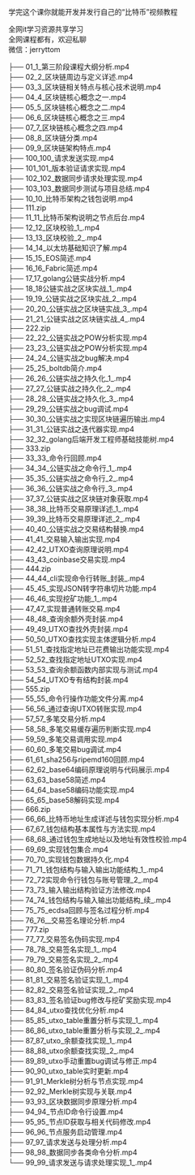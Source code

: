学完这个课你就能开发并发行自己的“比特币”视频教程

全网it学习资源共享学习<br>全网课程都有，欢迎私聊<br>微信：jerryttom<br>

├── 01_1_第三阶段课程大纲分析.mp4<br> ├── 02_2_区块链周边与定义详述.mp4<br> ├── 03_3_区块链相关特点与核心技术说明.mp4<br> ├── 04_4_区块链核心概念之一.mp4<br> ├── 05_5_区块链核心概念之二.mp4<br> ├── 06_6_区块链核心概念之三.mp4<br> ├── 07_7_区块链核心概念之四.mp4<br> ├── 08_8_区块链分类.mp4<br> ├── 09_9_区块链架构特点.mp4<br> ├── 100_100_请求发送实现.mp4<br> ├── 101_101_版本验证请求实现.mp4<br> ├── 102_102_数据同步请求处理实现.mp4<br> ├── 103_103_数据同步测试与项目总结.mp4<br> ├── 10_10_比特币架构之钱包说明.mp4<br> ├── 111.zip<br> ├── 11_11_比特币架构说明之节点后台.mp4<br> ├── 12_12_区块校验_1_.mp4<br> ├── 13_13_区块校验_2_.mp4<br> ├── 14_14_以太坊基础知识了解.mp4<br> ├── 15_15_EOS简述.mp4<br> ├── 16_16_Fabric简述.mp4<br> ├── 17_17_golang公链实战分析.mp4<br> ├── 18_18公链实战之区块实战_1_.mp4<br> ├── 19_19_公链实战之区块实战_2_.mp4<br> ├── 20_20_公链实战之区块链实战_3_.mp4<br> ├── 21_21_公链实战之区块链实战_4_.mp4<br> ├── 222.zip<br> ├── 22_22_公链实战之POW分析实现.mp4<br> ├── 23_23_公链实战之POW分析实现.mp4<br> ├── 24_24_公链实战之bug解决.mp4<br> ├── 25_25_boltdb简介.mp4<br> ├── 26_26_公链实战之持久化_1_.mp4<br> ├── 27_27_公链实战之持久化_2_.mp4<br> ├── 28_28_公链实战之持久化_3_.mp4<br> ├── 29_29_公链实战之bug调试.mp4<br> ├── 30_30_公链实战之实现区块链遍历输出.mp4<br> ├── 31_31_公链实战之迭代器实现.mp4<br> ├── 32_32_golang后端开发工程师基础技能树.mp4<br> ├── 333.zip<br> ├── 33_33_命令行回顾.mp4<br> ├── 34_34_公链实战之命令行_1_.mp4<br> ├── 35_35_公链实战之命令行_2_.mp4<br> ├── 36_36_公链实战之命令行_3_.mp4<br> ├── 37_37_公链实战之区块链对象获取.mp4<br> ├── 38_38_比特币交易原理详述_1_.mp4<br> ├── 39_39_比特币交易原理详述_2_.mp4<br> ├── 40_40_公链实战之交易结构替换.mp4<br> ├── 41_41_交易输入输出实现.mp4<br> ├── 42_42_UTXO查询原理说明.mp4<br> ├── 43_43_coinbase交易实现.mp4<br> ├── 444.zip<br> ├── 44_44_cli实现命令行转账_封装_.mp4<br> ├── 45_45_实现JSON转字符串切片功能.mp4<br> ├── 46_46_实现挖矿功能_1_.mp4<br> ├── 47_47_实现普通转账交易.mp4<br> ├── 48_48_查询余额外壳封装.mp4<br> ├── 49_49_UTXO查找外壳封装.mp4<br> ├── 50_50_UTXO查找实现主体逻辑分析.mp4<br> ├── 51_51_查找指定地址已花费输出功能实现.mp4<br> ├── 52_52_查找指定地址UTXO实现.mp4<br> ├── 53_53_查询余额函数内部实现与测试.mp4<br> ├── 54_54_UTXO专有结构封装.mp4<br> ├── 555.zip<br> ├── 55_55_命令行操作功能文件分离.mp4<br> ├── 56_56_通过查询UTXO转账实现.mp4<br> ├── 57_57_多笔交易分析.mp4<br> ├── 58_58_多笔交易缓存遍历判断实现.mp4<br> ├── 59_59_多笔交易调用实现.mp4<br> ├── 60_60_多笔交易bug调试.mp4<br> ├── 61_61_sha256与ripemd160回顾.mp4<br> ├── 62_62_base64编码原理说明与代码展示.mp4<br> ├── 63_63_base58简述.mp4<br> ├── 64_64_base58编码功能实现.mp4<br> ├── 65_65_base58解码实现.mp4<br> ├── 666.zip<br> ├── 66_66_比特币地址生成详述与钱包实现分析.mp4<br> ├── 67_67_钱包结构基本属性与方法实现.mp4<br> ├── 68_68_通过钱包生成地址以及地址有效性校验.mp4<br> ├── 69_69_实现钱包集合.mp4<br> ├── 70_70_实现钱包数据持久化.mp4<br> ├── 71_71_钱包结构与输入输出功能结构_1_.mp4<br> ├── 72_72实现命令行钱包与账号管理_2_.mp4<br> ├── 73_73_输入输出结构验证方法修改.mp4<br> ├── 74_74_钱包结构与输入输出功能结构_续_.mp4<br> ├── 75_75_ecdsa回顾与签名过程分析.mp4<br> ├── 76_76__交易签名理论分析.mp4<br> ├── 777.zip<br> ├── 77_77_交易签名伪码实现.mp4<br> ├── 78_78_交易签名实现_1_.mp4<br> ├── 79_79_交易签名实现_2_.mp4<br> ├── 80_80_签名验证伪码分析.mp4<br> ├── 81_81_交易签名验证实现_1_.mp4<br> ├── 82_82_交易签名验证实现_2_.mp4<br> ├── 83_83_签名验证bug修改与挖矿奖励实现.mp4<br> ├── 84_84_utxo查找优化分析.mp4<br> ├── 85_85_utxo_table重置分析与实现_1_.mp4<br> ├── 86_86_utxo_table重置分析与实现_2_.mp4<br> ├── 87_87_utxo_余额查找实现_1_.mp4<br> ├── 88_88_utxo余额查找实现_2_.mp4<br> ├── 89_89_utxo手动重置bug调试与修正.mp4<br> ├── 90_90_utxo_table实时更新.mp4<br> ├── 91_91_Merkle树分析与节点实现.mp4<br> ├── 92_92_Merkle树实现与关联.mp4<br> ├── 93_93_区块数据同步原理分析.mp4<br> ├── 94_94_节点ID命令行设置.mp4<br> ├── 95_95_节点ID获取与相关代码修改.mp4<br> ├── 96_96_节点服务启动管理.mp4<br> ├── 97_97_请求发送与处理分析.mp4<br> ├── 98_98_数据同步各类命令分析.mp4<br> └── 99_99_请求发送与请求处理实现_1_.mp4